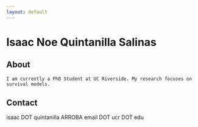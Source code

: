 ```yaml
---
layout: default
---
```

<div class="begin-examples"></div>

# Isaac Noe Quintanilla Salinas

## About

```
I am currently a PhD Student at UC Riverside. My research focuses on survival models.
```
## Contact

isaac DOT quintanilla ARROBA email DOT ucr DOT edu

<div class="end-examples"></div>